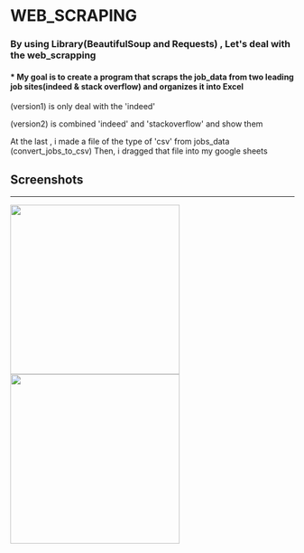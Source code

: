# WEB_SCRAPING
### By using Library(BeautifulSoup and Requests) , Let's deal with the web_scrapping

#### * My goal is to create a program that scraps the job_data from two leading job sites(indeed & stack overflow) and organizes it into Excel
  
 (version1) is only deal with the 'indeed'
 
 (version2) is combined 'indeed' and 'stackoverflow' and show them

At the last , i made a file of the type of 'csv' from jobs_data (convert_jobs_to_csv)
Then, i dragged that file into my google sheets 

## Screenshots
-------------

<div>
<img width = "300" src = "https://user-images.githubusercontent.com/40168455/82727029-d4a12180-9d22-11ea-866b-eba1bff4699b.PNG">
<img width = "300" src = "https://user-images.githubusercontent.com/40168455/82727040-e4b90100-9d22-11ea-88d9-3ce41eca6f2a.PNG">
</div>
